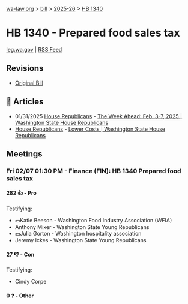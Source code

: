 [wa-law.org](/) > [bill](/bill/) > [2025-26](/bill/2025-26/) > [HB 1340](/bill/2025-26/hb/1340/)

# HB 1340 - Prepared food sales tax
[leg.wa.gov](https://app.leg.wa.gov/billsummary?BillNumber=1340&Year=2025&Initiative=false) | [RSS Feed](./rss.xml)

## Revisions
* [Original Bill](1/)

## 📰 Articles
* 01/31/2025 [House Republicans](/org/house_republicans/) - [The Week Ahead: Feb. 3-7, 2025 | Washington State House Republicans](https://houserepublicans.wa.gov/week/the-week-ahead-feb-3-7-2025/#:~:text=HB%201340)
* [House Republicans](/org/house_republicans/) - [Lower Costs | Washington State House Republicans](https://houserepublicans.wa.gov/our-priorities/lower-costs/#:~:text=House%20Bill%201340)

## Meetings
### Fri 02/07 01:30 PM - Finance (FIN): HB 1340 Prepared food sales tax
#### 282 👍 - Pro
Testifying:
* 💵Katie Beeson - Washington Food Industry Association (WFIA)
* Anthony Mixer - Washington State Young Republicans
* 💵Julia Gorton - Washington hospitality association
* Jeremy Ickes - Washington State Young Republicans

#### 27 👎 - Con
Testifying:
* Cindy Corpe

#### 0 ❓ - Other
